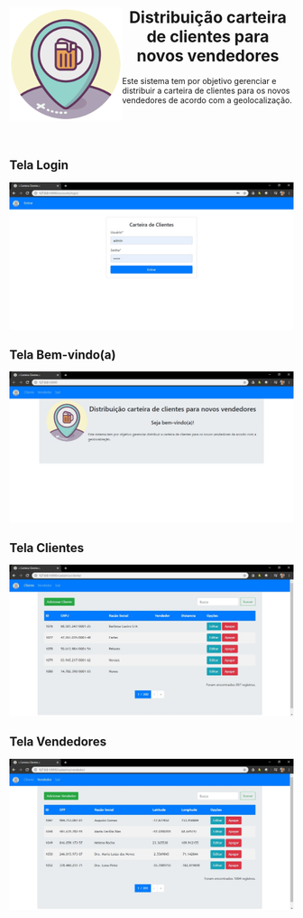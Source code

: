 <div>
  <img align="left" width="200" height="200" src="./static/cadastros/images/cerveja.png">
  <h1 align="center"> Distribuição carteira de clientes para novos vendedores </h1>
  <p> Este sistema tem por objetivo gerenciar e distribuir a carteira de clientes para os novos vendedores de acordo com a geolocalização. </p> 
</div>
<br>
<br>
<br>

<h2> Tela Login </h2>
<img src="./static/cadastros/images/snapshots/login.jpg">

<h2> Tela Bem-vindo(a) </h2>
<img src="./static/cadastros/images/snapshots/bem-vindo.jpg">

<h2> Tela Clientes </h2>
<img src="./static/cadastros/images/snapshots/cliente.jpg">

<h2> Tela Vendedores </h2>
<img src="./static/cadastros/images/snapshots/vendedor.jpg">


